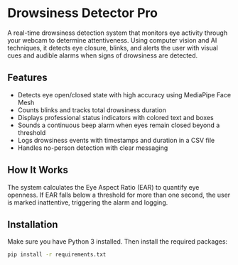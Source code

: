 # Drowsiness Detector Pro

A real-time drowsiness detection system that monitors eye activity through your webcam to determine attentiveness. Using computer vision and AI techniques, it detects eye closure, blinks, and alerts the user with visual cues and audible alarms when signs of drowsiness are detected.

## Features

- Detects eye open/closed state with high accuracy using MediaPipe Face Mesh  
- Counts blinks and tracks total drowsiness duration  
- Displays professional status indicators with colored text and boxes  
- Sounds a continuous beep alarm when eyes remain closed beyond a threshold  
- Logs drowsiness events with timestamps and duration in a CSV file  
- Handles no-person detection with clear messaging  

## How It Works

The system calculates the Eye Aspect Ratio (EAR) to quantify eye openness. If EAR falls below a threshold for more than one second, the user is marked inattentive, triggering the alarm and logging.

## Installation

Make sure you have Python 3 installed. Then install the required packages:

```bash
pip install -r requirements.txt
